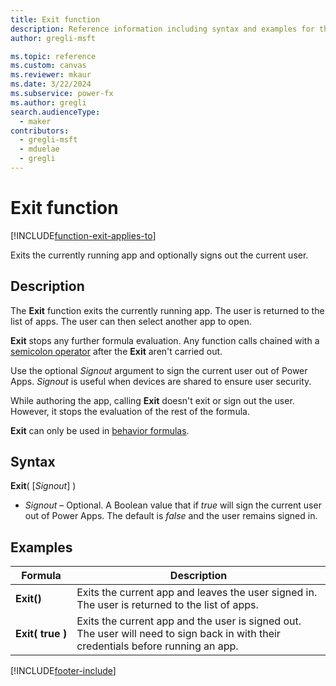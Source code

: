 ```yaml
---
title: Exit function
description: Reference information including syntax and examples for the Exit function.
author: gregli-msft

ms.topic: reference
ms.custom: canvas
ms.reviewer: mkaur
ms.date: 3/22/2024
ms.subservice: power-fx
ms.author: gregli
search.audienceType:
  - maker
contributors:
  - gregli-msft
  - mduelae
  - gregli
---
```


# Exit function
[!INCLUDE[function-exit-applies-to](includes/function-exit-applies-to.md)]



Exits the currently running app and optionally signs out the current user.

## Description

The **Exit** function exits the currently running app. The user is returned to the list of apps. The user can then select another app to open.

**Exit** stops any further formula evaluation. Any function calls chained with a [semicolon operator](operators.md) after the **Exit** aren't carried out.

Use the optional _Signout_ argument to sign the current user out of Power Apps. _Signout_ is useful when devices are shared to ensure user security.

While authoring the app, calling **Exit** doesn't exit or sign out the user. However, it stops the evaluation of the rest of the formula.

**Exit** can only be used in [behavior formulas](/power-apps/maker/canvas-apps/working-with-formulas-in-depth).

## Syntax

**Exit**( [*Signout*] )

- _Signout_ – Optional. A Boolean value that if _true_ will sign the current user out of Power Apps. The default is _false_ and the user remains signed in.

## Examples

| Formula                    | Description                                                                                                                        |
| -------------------------- | ---------------------------------------------------------------------------------------------------------------------------------- |
| **Exit()**                 | Exits the current app and leaves the user signed in. The user is returned to the list of apps.                                     |
| **Exit(&nbsp;true&nbsp;)** | Exits the current app and the user is signed out. The user will need to sign back in with their credentials before running an app. |

[!INCLUDE[footer-include](../../includes/footer-banner.md)]





































































